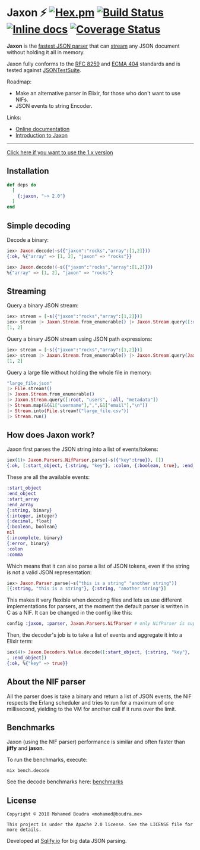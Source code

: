 # Jaxon :zap: [![Hex.pm](https://img.shields.io/hexpm/v/jaxon.svg)](https://hex.pm/packages/jaxon) [![Build Status](https://travis-ci.org/boudra/jaxon.svg?branch=master)](https://travis-ci.org/boudra/jaxon) [![Inline docs](http://inch-ci.org/github/boudra/jaxon.svg)](http://inch-ci.org/github/boudra/jaxon) [![Coverage Status](https://coveralls.io/repos/github/boudra/jaxon/badge.svg)](https://coveralls.io/github/boudra/jaxon)

**Jaxon** is the [fastest JSON parser](#benchmarks) that can [stream](#streaming) any JSON document without holding it all in memory.

Jaxon fully conforms to the [RFC 8259](https://tools.ietf.org/html/rfc8259) and [ECMA 404](http://www.ecma-international.org/publications/standards/Ecma-404.htm) standards and is tested against [JSONTestSuite](https://github.com/nst/JSONTestSuite).

Roadmap:

- Make an alternative parser in Elixir, for those who don't want to use NIFs.
- JSON events to string Encoder.

Links:

- [Online documentation](https://hexdocs.pm/jaxon/)
- [Introduction to Jaxon](https://moboudra.com/intro-to-jaxon-json-parser-for-elixir/)

---

[Click here if you want to use the 1.x version](https://github.com/boudra/jaxon/tree/fb638f76945236822e8e015ee4b4d79b8255b71e)

## Installation

```elixir
def deps do
  [
    {:jaxon, "~> 2.0"}
  ]
end
```

## Simple decoding

Decode a binary:

```elixir
iex> Jaxon.decode(~s({"jaxon":"rocks","array":[1,2]}))
{:ok, %{"array" => [1, 2], "jaxon" => "rocks"}}

iex> Jaxon.decode!(~s({"jaxon":"rocks","array":[1,2]}))
%{"array" => [1, 2], "jaxon" => "rocks"}
```

## Streaming

Query a binary JSON stream:

```elixir
iex> stream = [~s({"jaxon":"rocks","array":[1,2]})]
iex> stream |> Jaxon.Stream.from_enumerable() |> Jaxon.Stream.query([:root, "array", :all]) |> Enum.to_list()
[1, 2]
```

Query a binary JSON stream using JSON path expressions:

```elixir
iex> stream = [~s({"jaxon":"rocks","array":[1,2]})]
iex> stream |> Jaxon.Stream.from_enumerable() |> Jaxon.Stream.query(Jaxon.Path.parse!("$.array[*]")) |> Enum.to_list()
[1, 2]
```

Query a large file without holding the whole file in memory:

```elixir
"large_file.json"
|> File.stream!()
|> Jaxon.Stream.from_enumerable()
|> Jaxon.Stream.query([:root, "users", :all, "metadata"])
|> Stream.map(&(&1["username"],",",&1["email"],"\n"))
|> Stream.into(File.stream!("large_file.csv"))
|> Stream.run()
```

## How does Jaxon work?

Jaxon first parses the JSON string into a list of events/tokens:

```elixir
iex(1)> Jaxon.Parsers.NifParser.parse(~s({"key":true}), [])
{:ok, [:start_object, {:string, "key"}, :colon, {:boolean, true}, :end_object]}
```

These are all the available events:

```elixir
:start_object
:end_object
:start_array
:end_array
{:string, binary}
{:integer, integer}
{:decimal, float}
{:boolean, boolean}
nil
{:incomplete, binary}
{:error, binary}
:colon
:comma
```

Which means that it can also parse a list of JSON tokens, even if the string is not a valid JSON representation:

```elixir
iex> Jaxon.Parser.parse(~s("this is a string" "another string"))
[{:string, "this is a string"}, {:string, "another string"}]
```

This makes it very flexible when decoding files and lets us use different implementations for parsers, at the moment the default parser is written in C as a NIF. It can be changed in the config like this:

```elixir
config :jaxon, :parser, Jaxon.Parsers.NifParser # only NifParser is supported at the moment
```

Then, the decoder's job is to take a list of events and aggregate it into a Elixir term:

```elixir
iex(4)> Jaxon.Decoders.Value.decode([:start_object, {:string, "key"}, :colon, {:boolean, true}
, :end_object])
{:ok, %{"key" => true}}
```

## About the NIF parser

All the parser does is take a binary and return a list of JSON events, the NIF respects the Erlang scheduler and tries to run for a maximum of one millisecond, yielding to the VM for another call if it runs over the limit.

## Benchmarks

Jaxon (using the NIF parser) performance is similar and often faster than **jiffy** and **jason**.

To run the benchmarks, execute:

```shell
mix bench.decode
```

See the decode benchmarks here: [benchmarks](https://boudra.github.io/jaxon/benchmark_results/decode.html)

## License

```
Copyright © 2018 Mohamed Boudra <mohamed@boudra.me>

This project is under the Apache 2.0 license. See the LICENSE file for more details.
```

Developed at [Sqlify.io](https://sqlify.io) for big data JSON parsing.
